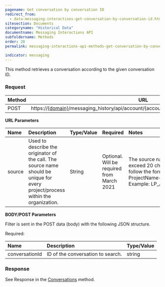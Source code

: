 ```yaml
---
pagename: Get conversation by conversation ID
redirect_from:
  - data-messaging-interactions-get-conversation-by-conversation-id.html
sitesection: Documents
categoryname: "Historical Data"
documentname: Messaging Interactions API
subfoldername: Methods
order: 20
permalink: messaging-interactions-api-methods-get-conversation-by-conversation-id.html

indicator: messaging
---
```


This method retrieves a conversation according to the given conversation ID.

### Request

Method     | URL
--------   | ---
POST       | https://[{domain}](/agent-domain-domain-api.html)/messaging_history/api/account/{accountID}/conversations/conversation/search

**URL Parameters**

|Name   | Description  | Type/Value | Required | Notes
|:----- | :----------------------------------------------------------- | :--------- | :------- | :--------------------------------------------------------------------------------------------------------------------------------------------
|source | Used to describe the originator of the call. The source name should be unique for every project/process within the organization. | String    | Optional. Will be required from March 2021 | The source name should not exceed 20 characters. Please follow the format of ProjectName+AppName+UseCase. Example: LP_AgentUI_History|  

**BODY/POST Parameters**

Filter is sent in the POST data (body) with the following JSON structure.

Required:

| Name            | Description                        | Type/Value |
| :---------      | :---------------                   | :----------|
| conversationId | ID of the conversation to search.    | string|

### Response

See Response in the  [Conversations](messaging-interactions-api-methods-conversations.html#response) method.
